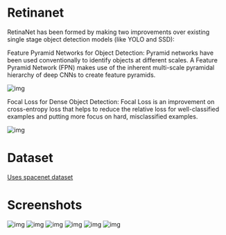 # Retinanet
RetinaNet has been formed by making two improvements over existing single stage object detection models (like YOLO and SSD):

Feature Pyramid Networks for Object Detection:
Pyramid networks have been used conventionally to identify objects at different scales. A Feature Pyramid Network (FPN) makes use of the inherent multi-scale pyramidal hierarchy of deep CNNs to create feature pyramids.

![img](https://miro.medium.com/max/1208/1*uWhe2z0s2P-vY0MguO4Fuw.png)

Focal Loss for Dense Object Detection:
Focal Loss is an improvement on cross-entropy loss that helps to reduce the relative loss for well-classified examples and putting more focus on hard, misclassified examples.

![img](https://miro.medium.com/max/293/1*CYC-i9kQX5HMRoakioOqGw.png)


# Dataset
[Uses spacenet dataset](https://spacenetchallenge.github.io/datasets/spacenetRoads-summary.html) 

# Screenshots

![img](https://raw.githubusercontent.com/spiyer99/retinanet/master/01.png) 
![img](https://raw.githubusercontent.com/spiyer99/retinanet/master/02.png) 
![img](https://raw.githubusercontent.com/spiyer99/retinanet/master/03.png) 
![img](https://raw.githubusercontent.com/spiyer99/retinanet/master/04.png) 
![img](https://raw.githubusercontent.com/spiyer99/retinanet/master/05.png) 
![img](https://raw.githubusercontent.com/spiyer99/retinanet/master/06.png) 
